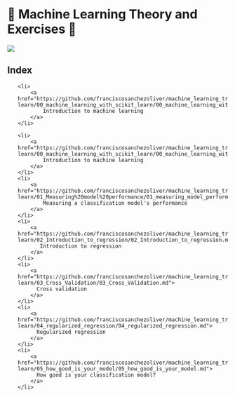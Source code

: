 # :robot: Machine Learning Theory and Exercises 🦾
<img src="https://media.tenor.com/XXSfP1MK-OMAAAAd/terminator-artificial-intelligence.gif" />

## Index

<ul>

    <li>
        <a href="https://github.com/franciscosanchezoliver/machine_learning_training/blob/main/machine_learning_vault/supervised_learning_with_scikit-learn/00_machine_learning_with_scikit_learn/00_machine_learning_with_scikit_learn.md">
            Introduction to machine learning
        </a>
    </li>

    <li>
        <a href="https://github.com/franciscosanchezoliver/machine_learning_training/blob/main/machine_learning_vault/supervised_learning_with_scikit-learn/00_machine_learning_with_scikit_learn/00_machine_learning_with_scikit_learn.md">
            Introduction to machine learning
        </a>
    </li>
    <li>
        <a href="https://github.com/franciscosanchezoliver/machine_learning_training/blob/main/machine_learning_vault/supervised_learning_with_scikit-learn/01_Measuring%20model%20performance/01_measuring_model_performance.md">
            Measuring a classification model's performance
        </a>
    </li>
    <li>
        <a href="https://github.com/franciscosanchezoliver/machine_learning_training/blob/main/machine_learning_vault/supervised_learning_with_scikit-learn/02_Introduction_to_regression/02_Introduction_to_regression.md">
           Introduction to regression 
        </a>
    </li>
    <li>
        <a href="https://github.com/franciscosanchezoliver/machine_learning_training/blob/main/machine_learning_vault/supervised_learning_with_scikit-learn/03_Cross_Validation/03_Cross_Validation.md">
          Cross validation 
        </a>
    </li>
    <li>
        <a href="https://github.com/franciscosanchezoliver/machine_learning_training/blob/main/machine_learning_vault/supervised_learning_with_scikit-learn/04_regularized_regression/04_regularized_regression.md">
          Regularized regression
        </a>
    </li>
    <li>
        <a href="https://github.com/franciscosanchezoliver/machine_learning_training/blob/main/machine_learning_vault/supervised_learning_with_scikit-learn/05_how_good_is_your_model/05_how_good_is_your_model.md">
          How good is your classification model?
        </a>
    </li>
</ul>



